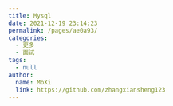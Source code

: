 ```yaml
---
title: Mysql
date: 2021-12-19 23:14:23
permalink: /pages/ae0a93/
categories: 
  - 更多
  - 面试
tags: 
  - null
author: 
  name: MoXi
  link: https://github.com/zhangxiansheng123
---
```

